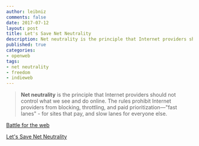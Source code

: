 ```yaml
---
author: leibniz
comments: false
date: 2017-07-12
layout: post
title: Let's Save Net Neutrality
description: Net neutrality is the principle that Internet providers should not control what we see and do online.
published: true
categories:
- openweb
tags:
- net neutrality
- freedom
- indieweb
---
```


<blockquote>
<p><b>Net neutrality</b> is the principle that Internet providers should not control what we see and do online. The rules prohibit Internet providers from blocking, throttling, and paid prioritization—"fast lanes" - for sites that pay, and slow lanes for everyone else.</p>
</blockquote>

[Battle for the web](https://www.battleforthenet.com/)

[Let's Save Net Neutrality](https://www.eff.org/deeplinks/2017/07/todays-day-lets-save-net-neutrality)